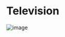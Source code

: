# Television

![image](https://github.com/maritamis/Television/assets/89367067/93162310-4063-4635-bcda-3a2fb910b85c)
